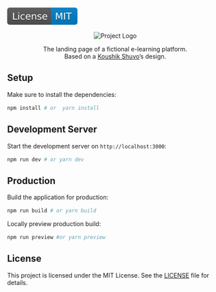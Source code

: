 [![License: MIT](docs/img/license-badge.svg)](LICENSE)

<p align="center">
  <img alt=" Project Logo" src="docs/img/logo.webp">
</p>

<p align="center" style="max-width: 380px; margin: auto">
  The landing page of a fictional e-learning platform. Based on a
  <a
    href="https://www.behance.net/koushiknag"
    target="_blank"
    rel="noreferrer"
    class="text-white/100 underline"
    >Koushik Shuvo</a
  >’s design.
</p>

## Setup

Make sure to install the dependencies:

```bash
npm install # or  yarn install
```

## Development Server

Start the development server on `http://localhost:3000`:

```bash
npm run dev # or yarn dev
```

## Production

Build the application for production:

```bash
npm run build # or yarn build
```

Locally preview production build:

```bash
npm run preview #or yarn preview
```

## License

This project is licensed under the MIT License. See the [LICENSE](LICENSE) file for details.
